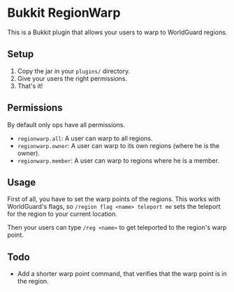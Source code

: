 # Bukkit RegionWarp
This is a Bukkit plugin that allows your users to warp to WorldGuard regions.

## Setup
1. Copy the jar in your `plugins/` directory.
2. Give your users the right permissions.
3. That's it!

## Permissions
By default only ops have all permissions.

* `regionwarp.all`: A user can warp to all regions.
* `regionwarp.owner`: A user can warp to its own regions (where he is the owner).
* `regionwarp.member`: A user can warp to regions where he is a member.

## Usage
First of all, you have to set the warp points of the regions. This works with WorldGuard's flags, so `/region flag <name> teleport me` sets the teleport for the region to your current location.

Then your users can type `/reg <name>` to get teleported to the region's warp point.

## Todo

* Add a shorter warp point command, that verifies that the warp point is in the region.